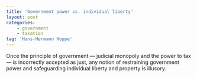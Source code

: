 ```yaml
---
title: 'Government power vs. individual liberty'
layout: post
categories:
    - government
    - taxation
tag: 'Hans-Hermann Hoppe'
---
```


Once the principle of government — judicial monopoly and the power to tax — is incorrectly accepted as just, any notion of restraining government power and safeguarding individual liberty and property is illusory.